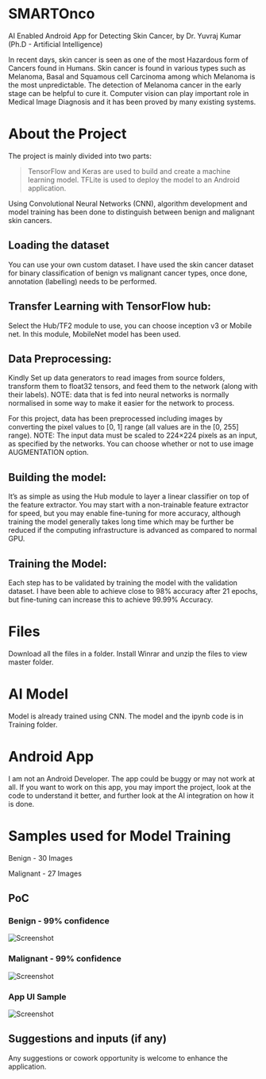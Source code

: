 # SMARTOnco
AI Enabled Android App for Detecting Skin Cancer, by Dr. Yuvraj Kumar (Ph.D - Artificial Intelligence)

In recent days, skin cancer is seen as one of the most Hazardous form of Cancers found in Humans. Skin cancer is found in various types such as Melanoma, Basal and Squamous cell Carcinoma among which Melanoma is the most unpredictable. The detection of Melanoma cancer in the early stage can be helpful to cure it. Computer vision can play important role in Medical Image Diagnosis and it has been proved by many existing systems.

# About the Project

The project is mainly divided into two parts:

> TensorFlow and Keras are used to build and create a machine learning model.
> TFLite is used to deploy the model to an Android application.

Using Convolutional Neural Networks (CNN), algorithm development and model training has been done to distinguish between benign and malignant skin cancers. 

## Loading the dataset

You can use your own custom dataset. I have used the skin cancer dataset for binary classification of benign vs malignant cancer types, once done, annotation (labelling) needs to be performed. 

## Transfer Learning with TensorFlow hub:

Select the Hub/TF2 module to use, you can choose inception v3 or Mobile net. In this module, MobileNet model has been used. 

## Data Preprocessing:

Kindly Set up data generators to read images from source folders, transform them to float32 tensors, and feed them to the network (along with their labels). NOTE: data that is fed into neural networks is normally normalised in some way to make it easier for the network to process.

For this project, data has been preprocessed including images by converting the pixel values to [0, 1] range (all values are in the [0, 255] range). NOTE: The input data must be scaled to 224×224 pixels as an input, as specified by the networks. You can choose whether or not to use image AUGMENTATION option.

## Building the model:

It’s as simple as using the Hub module to layer a linear classifier on top of the feature extractor. You may start with a non-trainable feature extractor for speed, but you may enable fine-tuning for more accuracy, although training the model generally takes long time which may be further be reduced if the computing infrastructure is advanced as compared to normal GPU. 

## Training the Model:

Each step has to be validated by training the model with the validation dataset. I have been able to achieve close to 98% accuracy after 21 epochs, but fine-tuning can increase this to achieve 99.99% Accuracy. 

# Files

Download all the files in a folder. Install Winrar and unzip the files to view master folder.

# AI Model

Model is already trained using CNN. The model and the ipynb code is in Training folder.

# Android App

I am not an Android Developer. The app could be buggy or may not work at all. If you want to work on this app, you may import the project, look at the code to understand it better, and further look at the AI integration on how it is done.

# Samples used for Model Training

Benign - 30 Images

Malignant - 27 Images 

## PoC

### Benign - 99% confidence 

![Screenshot](7.jpg)

### Malignant - 99% confidence

![Screenshot](8.jpg)

### App UI Sample

![Screenshot](image-skin-app.png)

## Suggestions and inputs (if any) 

Any suggestions or cowork opportunity is welcome to enhance the application. 

